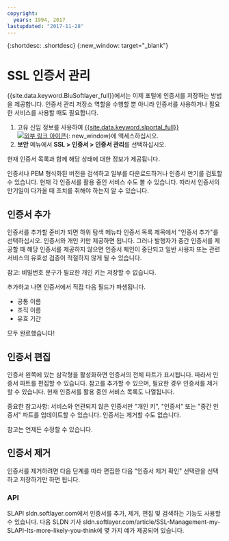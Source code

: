 ```yaml
---
copyright:
  years: 1994, 2017
lastupdated: "2017-11-28"
---
```


{:shortdesc: .shortdesc}
{:new_window: target="_blank"}

# SSL 인증서 관리

{{site.data.keyword.BluSoftlayer_full}}에서는 이제 포털에 인증서를 저장하는 방법을 제공합니다. 인증서 관리 저장소 역할을 수행할 뿐 아니라 인증서를 사용하거나 필요한 서비스를 사용할 때도 필요합니다.

1. 고유 신임 정보를 사용하여 [{{site.data.keyword.slportal_full}} ![외부 링크 아이콘](../../icons/launch-glyph.svg "외부 링크 아이콘")](https://control.softlayer.com/){: new_window}에 액세스하십시오.
2. **보안** 메뉴에서 **SSL > 인증서 > 인증서 관리**를 선택하십시오.

현재 인증서 목록과 함께 해당 상태에 대한 정보가 제공됩니다.

인증서나 PEM 형식화된 버전을 검색하고 일부를 다운로드하거나 인증서 만기를 검토할 수 있습니다. 현재 각 인증서를 활용 중인 서비스 수도 볼 수 있습니다. 따라서 인증서의 만기일이 다가올 때 조치를 취해야 하는지 알 수 있습니다.

## 인증서 추가

인증서를 추가할 준비가 되면 하위 탐색 메뉴타 인증서 목록 제목에서 "인증서 추가"를 선택하십시오. 인증서와 개인 키만 제공하면 됩니다. 그러나 발행자가 중간 인증서를 제공할 때 해당 인증서를 제공하지 않으면 인증서 체인이 중단되고 일반 사용자 또는 관련 서비스의 유효성 검증이 적절하지 않게 될 수 있습니다.

참고: 비밀번호 문구가 필요한 개인 키는 저장할 수 없습니다.

추가하고 나면 인증서에서 직접 다음 필드가 파생됩니다.

* 공통 이름
* 조직 이름
* 유효 기간


모두 완료했습니다!

## 인증서 편집

인증서 왼쪽에 있는 삼각형을 활성화하면 인증서의 전체 파트가 표시됩니다. 따라서 인증서 파트를 편집할 수 있습니다. 참고를 추가할 수 있으며, 필요한 경우 인증서를 제거할 수 있습니다. 현재 인증서를 활용 중인 서비스 목록도 나열됩니다.



중요한 참고사항: 서비스와 연관되지 않은 인증서만 "개인 키", "인증서" 또는 "중간 인증서" 파트를 업데이트할 수 있습니다. 인증서는 제거할 수도 없습니다. 

참고는 언제든 수정할 수 있습니다.

## 인증서 제거

인증서를 제거하려면 다음 단계를 따라 편집한 다음 "인증서 제거 확인" 선택란을 선택하고 저장하기만 하면 됩니다.

### API

SLAPI sldn.softlayer.com에서 인증서를 추가, 제거, 편집 및 검색하는 기능도 사용할 수 있습니다. 다음 SLDN 기사 sldn.softlayer.com/article/SSL-Management-my-SLAPI-Its-more-likely-you-think에 몇 가지 예가 제공되어 있습니다.
